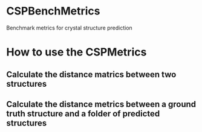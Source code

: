 # CSPBenchMetrics
Benchmark metrics for crystal structure prediction



# How to use the CSPMetrics


## Calculate the distance matrics between two structures





## Calculate the distance metrics between a ground truth structure and a folder of predicted structures


